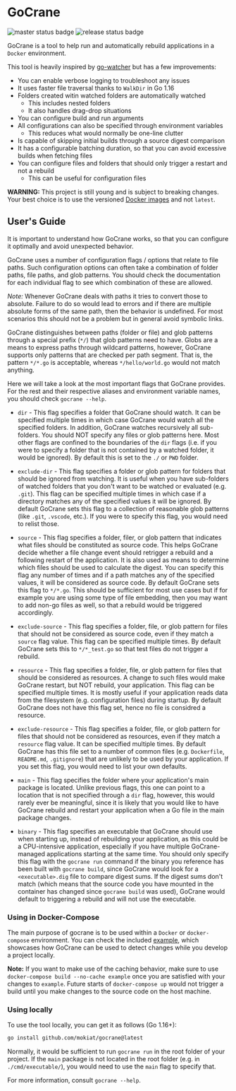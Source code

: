 # GoCrane

![master status badge](https://github.com/mokiat/gocrane/workflows/Master/badge.svg)
![release status badge](https://github.com/mokiat/gocrane/workflows/Release/badge.svg)

GoCrane is a tool to help run and automatically rebuild applications in a `Docker` environment.

This tool is heavily inspired by [go-watcher](https://github.com/canthefason/go-watcher) but has a few improvements:

* You can enable verbose logging to troubleshoot any issues
* It uses faster file traversal thanks to `WalkDir` in Go 1.16
* Folders created witin watched folders are automatically watched
    * This includes nested folders
    * It also handles drag-drop situations
* You can configure build and run arguments
* All configurations can also be specified through environment variables
    * This reduces what would normally be one-line clutter
* Is capable of skipping initial builds through a source digest comparison
* It has a configurable batching duration, so that you can avoid excessive builds when fetching files
* You can configure files and folders that should only trigger a restart and not a rebuild
    * This can be useful for configuration files

**WARNING:** This project is still young and is subject to breaking changes. Your best choice is to use the versioned [Docker images](https://hub.docker.com/r/mokiat/gocrane/tags) and not `latest`.

## User's Guide

It is important to understand how GoCrane works, so that you can configure it optimally and avoid unexpected behavior.

GoCrane uses a number of configuration flags / options that relate to file paths. Such configuration options can often take a combination of folder paths, file paths, and glob patterns. You should check the documentation for each individual flag to see which combination of these are allowed.

*Note:* Whenever GoCrane deals with paths it tries to convert those to absolute. Failure to do so would lead to errors and if there are multiple absolute forms of the same path, then the behavior is undefined. For most scenarios this should not be a problem but in general avoid symbolic links.

GoCrane distinguishes between paths (folder or file) and glob patterns through a special prefix (`*/`) that glob patterns need to have. Globs are a means to express paths through wildcard patterns, however, GoCrane supports only patterns that are checked per path segment. That is, the pattern `*/*.go` is acceptable, whereas `*/hello/world.go` would not match anything.

Here we will take a look at the most important flags that GoCrane provides. For the rest and their respective aliases and environment variable names, you should check `gocrane --help`.

* `dir` - This flag specifies a folder that GoCrane should watch. It can be specified multiple times in which case GoCrane would watch all the specified folders. In addition, GoCrane watches recursively all sub-folders. You should NOT specify any files or glob patterns here. Most other flags are confined to the boundaries of the `dir` flags (i.e. if you were to specify a folder that is not contained by a watched folder, it would be ignored). By default this is set to the `./` or `PWD` folder.

* `exclude-dir` - This flag specifies a folder or glob pattern for folders that should be ignored from watching. It is useful when you have sub-folders of watched folders that you don't want to be watched or evaluated (e.g. `.git`). This flag can be specified multiple times in which case if a directory matches any of the specified values it will be ignored. By default GoCrane sets this flag to a collection of reasonable glob patterns (like `.git`, `.vscode`, etc.). If you were to specify this flag, you would need to relist those.

* `source` - This flag specifies a folder, filer, or glob pattern that indicates what files should be constituted as source code. This helps GoCrane decide whether a file change event should retrigger a rebuild and a following restart of the application. It is also used as means to determine which files should be used to calculate the digest. You can specify this flag any number of times and if a path matches any of the specified values, it will be considered as source code. By default GoCrane sets this flag to `*/*.go`. This should be sufficient for most use cases but if for example you are using some type of file embedding, then you may want to add non-go files as well, so that a rebuild would be triggered accordingly.

* `exclude-source` - This flag specifies a folder, file, or glob pattern for files that should not be considered as source code, even if they match a `source` flag value. This flag can be specified multiple times. By default GoCrane sets this to `*/*_test.go` so that test files do not trigger a rebuild.

* `resource` - This flag specifies a folder, file, or glob pattern for files that should be considered as resources. A change to such files would make GoCrane restart, but NOT rebuild, your application. This flag can be specified multiple times. It is mostly useful if your application reads data from the filesystem (e.g. configuration files) during startup. By default GoCrane does not have this flag set, hence no file is considred a resource.

* `exclude-resource` - This flag specifies a folder, file, or glob pattern for files that should not be considered as resources, even if they match a `resource` flag value. It can be specified multiple times. By default GoCrane has this file set to a number of common files (e.g. `Dockerfile`, `README.md`, `.gitignore`) that are unlikely to be used by your application. If you set this flag, you would need to list your own defaults.

* `main` - This flag specifies the folder where your application's main package is located. Unlike previous flags, this one can point to a location that is not specified through a `dir` flag, however, this would rarely ever be meaningful, since it is likely that you would like to have GoCrane rebuild and restart your application when a Go file in the main package changes.

* `binary` - This flag specifies an executable that GoCrane should use when starting up, instead of rebuilding your application, as this could be a CPU-intensive application, especially if you have multiple GoCrane-managed applications starting at the same time. You should only specify this flag with the `gocrane run` command if the binary you reference has been built with `gocrane build`, since GoCrane would look for a `<executable>.dig` file to compare digest sums. If the digest sums don't match (which means that the source code you have mounted in the container has changed since `gocrane build` was used), GoCrane would default to triggering a rebuild and will not use the executable.

### Using in Docker-Compose

The main purpose of gocrane is to be used within a `Docker` or `docker-compose` environment. You can check the included [example](https://github.com/mokiat/gocrane/tree/master/example), which showcases how GoCrane can be used to detect changes while you develop a project locally.

**Note:** If you want to make use of the caching behavior, make sure to use `docker-compose build --no-cache example` once you are satisfied with your changes to `example`. Future starts of `docker-compose up` would not trigger a build until you make changes to the source code on the host machine.

### Using locally

To use the tool locally, you can get it as follows (Go 1.16+):

```sh
go install github.com/mokiat/gocrane@latest
```

Normally, it would be sufficient to run `gocrane run` in the root folder of your project. If the `main` package is not located in the root folder (e.g. in `./cmd/executable/`), you would need to use the `main` flag to specify that.

For more information, consult `gocrane --help`.
